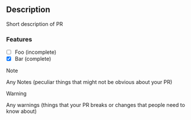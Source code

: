 ## Description

Short description of PR

### Features

- [ ] Foo (incomplete)
- [x] Bar (complete)

> [!NOTE]
> Any Notes (peculiar things that might not be obvious about your PR)

> [!WARNING]
> Any warnings (things that your PR breaks or changes that people need to know about)
